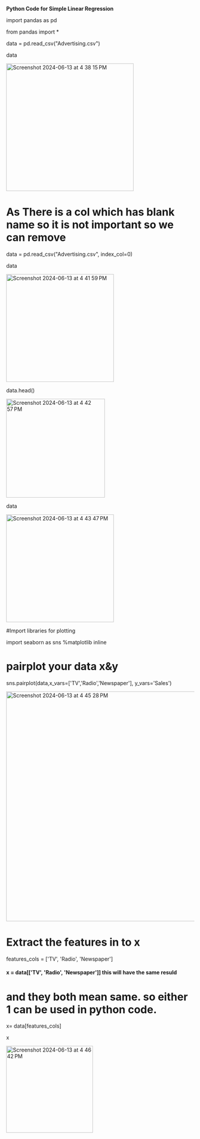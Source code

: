 **Python Code for Simple Linear Regression**

import pandas as pd

from pandas import *

data = pd.read_csv("Advertising.csv") 

data

<img width="341" alt="Screenshot 2024-06-13 at 4 38 15 PM" src="https://github.com/archanaheeralal77/Machine_Learning/assets/127080874/66a0487a-4159-4a0b-ad6b-de0325361591">

# As There is a col which has blank name so it is not important so we can remove

data = pd.read_csv("Advertising.csv", index_col=0) 

data

<img width="288" alt="Screenshot 2024-06-13 at 4 41 59 PM" src="https://github.com/archanaheeralal77/Machine_Learning/assets/127080874/37c3bf4e-ae84-47c3-aa03-77e8c6682688">

data.head()

<img width="264" alt="Screenshot 2024-06-13 at 4 42 57 PM" src="https://github.com/archanaheeralal77/Machine_Learning/assets/127080874/fdb2eb6b-62d3-4875-b77d-a63fd7040cb3">

data

<img width="288" alt="Screenshot 2024-06-13 at 4 43 47 PM" src="https://github.com/archanaheeralal77/Machine_Learning/assets/127080874/4f1535a3-8618-4885-b690-21bdf274d33c">

#Import libraries for plotting

import seaborn as sns 
%matplotlib inline

# pairplot your data x&y

sns.pairplot(data,x_vars=['TV','Radio','Newspaper'], y_vars='Sales')


<img width="614" alt="Screenshot 2024-06-13 at 4 45 28 PM" src="https://github.com/archanaheeralal77/Machine_Learning/assets/127080874/609e6623-051a-41a3-ad9d-2610446dd388">

# Extract the features in to x

features_cols = ['TV', 'Radio', 'Newspaper']

#### x = data[['TV', 'Radio', 'Newspaper']] this will have the same resuld
# and they both mean same. so either 1 can be used in python code.

x= data[features_cols]

x

<img width="232" alt="Screenshot 2024-06-13 at 4 46 42 PM" src="https://github.com/archanaheeralal77/Machine_Learning/assets/127080874/98eebfa9-2d7a-4c93-b232-8be1fa9ecad6">



